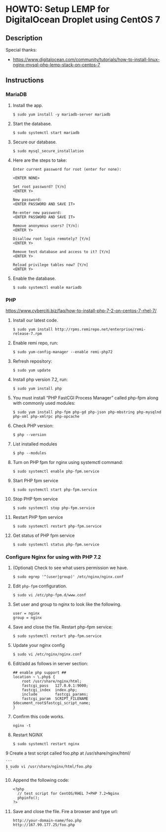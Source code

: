 # HOWTO: Setup LEMP for DigitalOcean Droplet using CentOS 7
## Description

Special thanks:

* https://www.digitalocean.com/community/tutorials/how-to-install-linux-nginx-mysql-php-lemp-stack-on-centos-7

## Instructions
### MariaDB

1. Install the app.

    ```
    $ sudo yum install -y mariadb-server mariadb
    ```

2. Start the database.

    ```
    $ sudo systemctl start mariadb
    ```

3. Secure our database.

    ```
    $ sudo mysql_secure_installation
    ```

3. Here are the steps to take:

    ```
    Enter current password for root (enter for none):

    <ENTER NONE>

    Set root password? [Y/n]
    <ENTER Y>

    New password:
    <ENTER PASSWORD AND SAVE IT>

    Re-enter new password:
    <ENTER PASSWORD AND SAVE IT>

    Remove anonymous users? [Y/n]:
    <ENTER Y>

    Disallow root login remotely? [Y/n]
    <ENTER Y>

    Remove test database and access to it? [Y/n]
    <ENTER Y>

    Reload privilege tables now? [Y/n]
    <ENTER Y>
    ```

4. Enable the database.

    ```
    $ sudo systemctl enable mariadb
    ```

### PHP

https://www.cyberciti.biz/faq/how-to-install-php-7-2-on-centos-7-rhel-7/

1. Install our latest code.

    ```
    $ sudo yum install http://rpms.remirepo.net/enterprise/remi-release-7.rpm
    ```

2. Enable remi repo, run:

    ```
    $ sudo yum-config-manager --enable remi-php72
    ```

3. Refresh repository:

    ```
    $ sudo yum update
    ```

4. Install php version 7.2, run:

    ```
    $ sudo yum install php
    ```

5. You must install “PHP FastCGI Process Manager” called php-fpm along with commonly used modules:

    ```
    $ sudo yum install php-fpm php-gd php-json php-mbstring php-mysqlnd php-xml php-xmlrpc php-opcache
    ```

6. Check PHP version:

    ```
    $ php --version
    ```

7. List installed modules

    ```
    $ php --modules
    ```

8. Turn on PHP fpm for nginx using systemctl command:

    ```
    $ sudo systemctl enable php-fpm.service
    ```

9. Start PHP fpm service

    ```
    $ sudo systemctl start php-fpm.service
    ```

10. Stop PHP fpm service

    ```
    $ sudo systemctl stop php-fpm.service
    ```

11. Restart PHP fpm service

    ```
    $ sudo systemctl restart php-fpm.service
    ```

12. Get status of PHP fpm service

    ```
    $ sudo systemctl status php-fpm.service
    ```

### Configure Nginx for using with PHP 7.2

1. (Optional) Check to see what users permission we have.

    ```
    $ sudo egrep '^(user|group)' /etc/nginx/nginx.conf
    ```

2. Edit ``php-fpm`` configuration.

    ```
    $ sudo vi /etc/php-fpm.d/www.conf
    ```

3. Set user and group to nginx to look like the following.

    ```
    user = nginx
    group = nginx
    ```

4. Save and close the file. Restart php-fpm service:

    ```
    $ sudo systemctl restart php-fpm.service
    ```

5. Update your nginx config

    ```
    $ sudo vi /etc/nginx/nginx.conf
    ```

6. Edit/add as follows in server section:

    ```
    ## enable php support ##
    location ~ \.php$ {
        root /usr/share/nginx/html;
        fastcgi_pass   127.0.0.1:9000;
        fastcgi_index  index.php;
        include        fastcgi_params;
        fastcgi_param  SCRIPT_FILENAME  $document_root$fastcgi_script_name;
    }
    ```

7. Confirm this code works.

    ```
    nginx -t
    ```

8. Restart NGINX

    ```
    $ sudo systemctl restart nginx
    ```

9 Create a test script called foo.php at /usr/share/nginx/html/

    ```
    $ sudo vi /usr/share/nginx/html/foo.php
    ```

10. Append the following code:

    ```
    <?php
      // test script for CentOS/RHEL 7+PHP 7.2+Nginx
      phpinfo();
    ?>
    ```

11. Save and close the file. Fire a browser and type url:

    ```
    http://your-domain-name/foo.php
    http://167.99.177.25/foo.php
    ```
